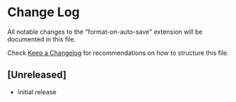 # Change Log

All notable changes to the "format-on-auto-save" extension will be documented in this file.

Check [Keep a Changelog](http://keepachangelog.com/) for recommendations on how to structure this file.

## [Unreleased]

- Initial release